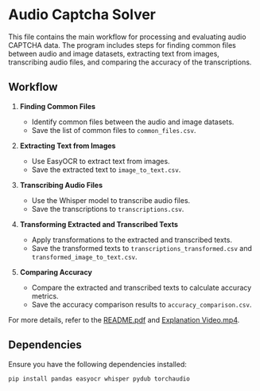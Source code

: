 # Audio Captcha Solver

This file contains the main workflow for processing and evaluating audio CAPTCHA data. 
The program includes steps for finding common files between audio and image datasets, extracting text from images, transcribing audio files, and comparing the accuracy of the transcriptions.

## Workflow

1. **Finding Common Files**
   - Identify common files between the audio and image datasets.
   - Save the list of common files to `common_files.csv`.

2. **Extracting Text from Images**
   - Use EasyOCR to extract text from images.
   - Save the extracted text to `image_to_text.csv`.

3. **Transcribing Audio Files**
   - Use the Whisper model to transcribe audio files.
   - Save the transcriptions to `transcriptions.csv`.

4. **Transforming Extracted and Transcribed Texts**
   - Apply transformations to the extracted and transcribed texts.
   - Save the transformed texts to `transcriptions_transformed.csv` and `transformed_image_to_text.csv`.

5. **Comparing Accuracy**
   - Compare the extracted and transcribed texts to calculate accuracy metrics.
   - Save the accuracy comparison results to `accuracy_comparison.csv`.
  
For more details, refer to the [README.pdf](README.pdf) and [Explanation Video.mp4](Explanation%20Video.mp4).

## Dependencies

Ensure you have the following dependencies installed:

```sh
pip install pandas easyocr whisper pydub torchaudio


